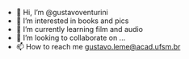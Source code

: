 - 👋 Hi, I’m @gustavoventurini
- 👀 I’m interested in books and pics   
- 🌱 I’m currently learning film and audio
- 💞️ I’m looking to collaborate on ...
- 📫 How to reach me gustavo.leme@acad.ufsm.br

<!---
gustavoventurini/gustavoventurini is a ✨ special ✨ repository because its `README.md` (this file) appears on your GitHub profile.
You can click the Preview link to take a look at your changes.
--->
